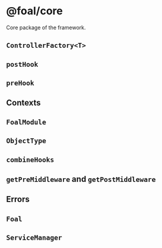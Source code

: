 # @foal/core

Core package of the framework.

## `ControllerFactory<T>`

## `postHook`

## `preHook`

## Contexts

## `FoalModule`

## `ObjectType`

## `combineHooks`

## `getPreMiddleware` and `getPostMiddleware`

## Errors

## `Foal`

## `ServiceManager`